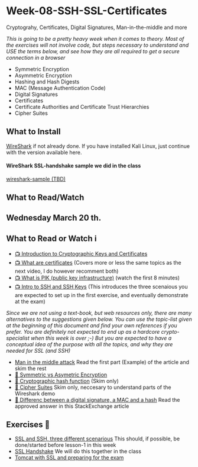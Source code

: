 # Week-08-SSH-SSL-Certificates
Cryptograhy, Certificates, Digital Signatures, Man-in-the-middle and more

_This is going to be a pretty heavy week when it comes to theory. Most of the exercises will not involve code, but steps necessary to understand and USE the terms below, and see how they are all required to get a secure connection in a browser_
- Symmetric Encryption
- Asymmetric Encryption
- Hashing and Hash Digests
- MAC (Message Authentication Code)
- Digital Signatures
- Certificates
- Certificate Authorities and Certificate Trust Hierarchies
- Cipher Suites

## What to Install

[WireShark](https://www.wireshark.org/download.html) if not already done. If you have installed Kali Linux, just continue with the version available here.

#### WireShark SSL-handshake sample we did in the class
[wireshark-sample (TBD)](#)
      
## What to Read/Watch

## Wednesday March 20 th.

## What to Read or Watch :information_source:

- [:tv: Introduction to Cryptographic Keys and Certificates](https://www.youtube.com/watch?v=q9vu6_2r0o4)
- [:tv: What are certificates](https://www.youtube.com/watch?v=LRMBZhdFjDI&t=264s) (Covers more or less the same topics as the next video, I do however recomment both)
- [:tv: What is PIK (public key infrastructure)](https://www.youtube.com/watch?v=5OqgYSXWYQM&t=170s) (watch the first 8 minutes)
- [:tv: Intro to SSH and SSH Keys](https://www.youtube.com/watch?v=mF6J-VQHPxA&t=293s) (This introduces the three scenaious you are expected to set up in the first exercise, and eventually demonstrate at the exam)

_Since we are not using a text-book, but web resources only, there are many alternatives to the suggestions given below. You can use the topic-list given at the beginning of this document and find your own references if you prefer. You are definitely not expected to end up as a hardcore crypto-specialist when this week is over ;-) But you are expected to have a conceptual idea of the purpose with all the topics, and why they are needed for SSL (and SSH)_

- [Man in the middle attack](https://en.wikipedia.org/wiki/Man-in-the-middle_attack) Read the first part (Example) of the article and skim the rest
- [:book: Symmetric vs Asymetric Encryption](https://www.jscape.com/blog/bid/84422/Symmetric-vs-Asymmetric-Encryption)
- [:book: Cryptographic hash function](https://en.wikipedia.org/wiki/Cryptographic_hash_function) (Skim only)
- [:book: Cipher Suites](https://www.jscape.com/blog/cipher-suites) Skim only, neccesary to understand parts of the Wireshark demo
- [:book: Differenc between a digital signature, a MAC and a hash](https://crypto.stackexchange.com/questions/5646/what-are-the-differences-between-a-digital-signature-a-mac-and-a-hash) Read the approved answer in this StackExchange article

## Exercises :memo:
- [SSL and SSH, three different scenarious](https://docs.google.com/document/d/1ac7HrNnu4rlS43LODodjAP25KR-p2apKSaMFy01PWro/edit?usp=sharing) This should, if possible, be done/started before lesson-1 in this week
- [SSL Handshake](https://docs.google.com/document/d/13oD_h5fO9i1rIeQaiMxzG54w3q5dc0neL8nPGX2HEdw/edit?usp=sharing) We will do this together in the class
- [Tomcat with SSL and preparing for the exam](https://docs.google.com/document/d/1pY6gbHgAzzMZshgwIhejSZ9ROtQy8dHacci0mdJvdcI/edit?usp=sharing) 
